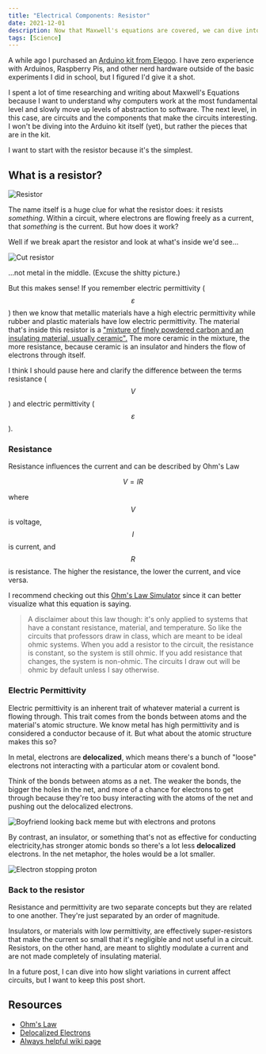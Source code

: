```yaml
---
title: "Electrical Components: Resistor"
date: 2021-12-01
description: Now that Maxwell's equations are covered, we can dive into some hardware.
tags: [Science]
---
```

  
A while ago I purchased an [Arduino kit from Elegoo](https://www.elegoo.com/product/elegoo-uno-project-super-starter-kit/). I have zero experience with Arduinos, Raspberry Pis, and other nerd hardware outside of the basic experiments I did in school, but I figured I'd give it a shot.

I spent a lot of time researching and writing about Maxwell's Equations because I want to understand why computers work at the most fundamental level and slowly move up levels of abstraction to software. The next level, in this case, are circuits and the components that make the circuits interesting. I won't be diving into the Arduino kit itself (yet), but rather the pieces that are in the kit.

I want to start with the resistor because it's the simplest.

## What is a resistor?

![Resistor](https://s3.us-east-2.amazonaws.com/caryssa-perez-images/posts/resistor.jpg)

The name itself is a huge clue for what the resistor does: it resists _something_. Within a circuit, where electrons are flowing freely as a current, that _something_ is the current. But how does it work?

Well if we break apart the resistor and look at what's inside we'd see...

![Cut resistor](https://s3.us-east-2.amazonaws.com/caryssa-perez-images/posts/cut-resistor.jpg)

...not metal in the middle. (Excuse the shitty picture.)

But this makes sense! If you remember electric permittivity ($$\varepsilon$$) then we know that metallic materials have a high electric permittivity while rubber and plastic materials have low electric permittivity. The material that's inside this resistor is a ["mixture of finely powdered carbon and an insulating material, usually ceramic".](https://en.wikipedia.org/wiki/Resistor) The more ceramic in the mixture, the more resistance, because ceramic is an insulator and hinders the flow of electrons through itself.

I think I should pause here and clarify the difference between the terms resistance ($$V$$) and electric permittivity ($$\varepsilon$$).  

### Resistance

Resistance influences the current and can be described by Ohm's Law

$$
V = IR
$$

where $$V$$ is voltage, $$I$$ is current, and $$R$$ is resistance. The higher the resistance, the lower the current, and vice versa.

I recommend checking out this [Ohm's Law Simulator](https://phet.colorado.edu/sims/html/ohms-law/latest/ohms-law_en.html) since it can better visualize what this equation is saying.

> A disclaimer about this law though: it's only applied to systems that have a constant resistance, material, and temperature. So like the circuits that professors draw in class, which are meant to be ideal ohmic systems. When you add a resistor to the circuit, the resistance is constant, so the system is still ohmic. If you add resistance that changes, the system is non-ohmic. The circuits I draw out will be ohmic by default unless I say otherwise.
> 
### Electric Permittivity

Electric permittivity is an inherent trait of whatever material a current is flowing through. This trait comes from the bonds between atoms and the material's atomic structure. We know metal has high permittivity and is considered a conductor because of it. But what about the atomic structure makes this so?

In metal, electrons are **delocalized**, which means there's a bunch of "loose" electrons not interacting with a particular atom or covalent bond. 

Think of the bonds between atoms as a net. The weaker the bonds, the bigger the holes in the net, and more of a chance for electrons to get through because they're too busy interacting with the atoms of the net and pushing out the delocalized electrons.

![Boyfriend looking back meme but with electrons and protons](https://caryssa-perez-images.s3.us-east-2.amazonaws.com/posts/bf-looking-at-electron.PNG)

By contrast, an insulator, or something that's not as effective for conducting electricity,has stronger atomic bonds so there's a lot less **delocalized** electrons. In the net metaphor, the holes would be a lot smaller.

![Electron stopping proton](https://caryssa-perez-images.s3.us-east-2.amazonaws.com/posts/nah-man-electron.PNG)

### Back to the resistor

Resistance and permittivity are two separate concepts but they are related to one another. They're just separated by an order of magnitude.

Insulators, or materials with low permittivity, are effectively super-resistors that make the current so small that it's negligible and not useful in a circuit. Resistors, on the other hand, are meant to slightly modulate a current and are not made completely of insulating material.

In a future post, I can dive into how slight variations in current affect circuits, but I want to keep this post short.

## Resources

- [Ohm's Law](https://www.allaboutcircuits.com/textbook/direct-current/chpt-2/voltage-current-resistance-relate/)
- [Delocalized Electrons](https://www.thoughtco.com/definition-of-delocalized-electron-605003)
- [Always helpful wiki page](https://en.wikipedia.org/wiki/Resistor)